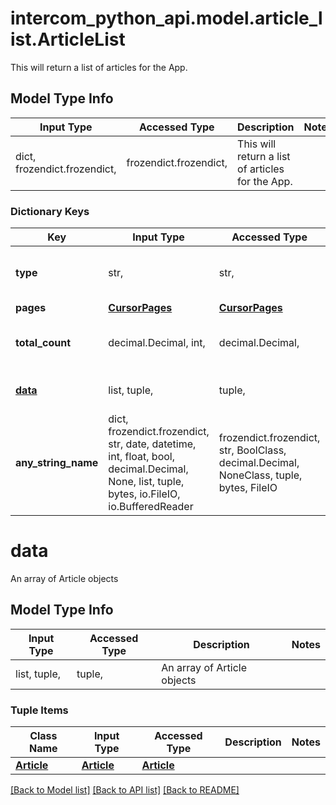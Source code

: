 # intercom_python_api.model.article_list.ArticleList

This will return a list of articles for the App.

## Model Type Info
Input Type | Accessed Type | Description | Notes
------------ | ------------- | ------------- | -------------
dict, frozendict.frozendict,  | frozendict.frozendict,  | This will return a list of articles for the App. | 

### Dictionary Keys
Key | Input Type | Accessed Type | Description | Notes
------------ | ------------- | ------------- | ------------- | -------------
**type** | str,  | str,  | The type of the object - &#x60;list&#x60;. | [optional] must be one of ["list", ] 
**pages** | [**CursorPages**](CursorPages.md) | [**CursorPages**](CursorPages.md) |  | [optional] 
**total_count** | decimal.Decimal, int,  | decimal.Decimal,  | A count of the total number of articles. | [optional] 
**[data](#data)** | list, tuple,  | tuple,  | An array of Article objects | [optional] 
**any_string_name** | dict, frozendict.frozendict, str, date, datetime, int, float, bool, decimal.Decimal, None, list, tuple, bytes, io.FileIO, io.BufferedReader | frozendict.frozendict, str, BoolClass, decimal.Decimal, NoneClass, tuple, bytes, FileIO | any string name can be used but the value must be the correct type | [optional]

# data

An array of Article objects

## Model Type Info
Input Type | Accessed Type | Description | Notes
------------ | ------------- | ------------- | -------------
list, tuple,  | tuple,  | An array of Article objects | 

### Tuple Items
Class Name | Input Type | Accessed Type | Description | Notes
------------- | ------------- | ------------- | ------------- | -------------
[**Article**](Article.md) | [**Article**](Article.md) | [**Article**](Article.md) |  | 

[[Back to Model list]](../../README.md#documentation-for-models) [[Back to API list]](../../README.md#documentation-for-api-endpoints) [[Back to README]](../../README.md)

